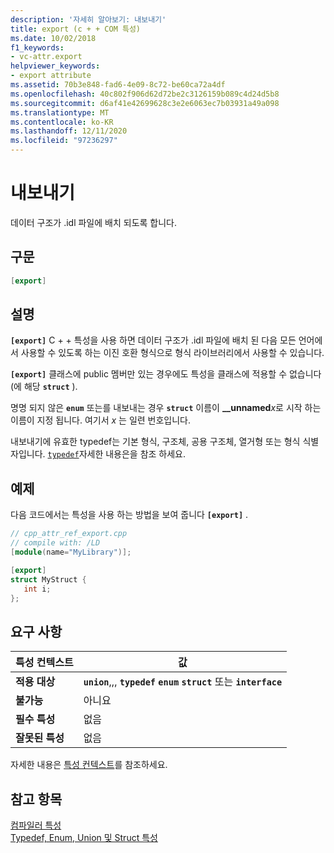 ```yaml
---
description: '자세히 알아보기: 내보내기'
title: export (c + + COM 특성)
ms.date: 10/02/2018
f1_keywords:
- vc-attr.export
helpviewer_keywords:
- export attribute
ms.assetid: 70b3e848-fad6-4e09-8c72-be60ca72a4df
ms.openlocfilehash: 40c802f906d62d72be2c3126159b089c4d24d5b8
ms.sourcegitcommit: d6af41e42699628c3e2e6063ec7b03931a49a098
ms.translationtype: MT
ms.contentlocale: ko-KR
ms.lasthandoff: 12/11/2020
ms.locfileid: "97236297"
---
```

# <a name="export"></a>내보내기

데이터 구조가 .idl 파일에 배치 되도록 합니다.

## <a name="syntax"></a>구문

```cpp
[export]
```

## <a name="remarks"></a>설명

**`[export]`** C + + 특성을 사용 하면 데이터 구조가 .idl 파일에 배치 된 다음 모든 언어에서 사용할 수 있도록 하는 이진 호환 형식으로 형식 라이브러리에서 사용할 수 있습니다.

**`[export]`** 클래스에 public 멤버만 있는 경우에도 특성을 클래스에 적용할 수 없습니다 (에 해당 **`struct`** ).

명명 되지 않은 **`enum`** 또는를 내보내는 경우 **`struct`** 이름이 **__unnamed**<em>x</em>로 시작 하는 이름이 지정 됩니다. 여기서 *x* 는 일련 번호입니다.

내보내기에 유효한 typedef는 기본 형식, 구조체, 공용 구조체, 열거형 또는 형식 식별자입니다.  [`typedef`](/windows/win32/Midl/typedef)자세한 내용은을 참조 하세요.

## <a name="example"></a>예제

다음 코드에서는 특성을 사용 하는 방법을 보여 줍니다 **`[export]`** .

```cpp
// cpp_attr_ref_export.cpp
// compile with: /LD
[module(name="MyLibrary")];

[export]
struct MyStruct {
   int i;
};
```

## <a name="requirements"></a>요구 사항

| 특성 컨텍스트 | 값 |
|-|-|
|**적용 대상**|**`union`**,,, **`typedef`** **`enum`** **`struct`** 또는 **`interface`**|
|**불가능**|아니요|
|**필수 특성**|없음|
|**잘못된 특성**|없음|

자세한 내용은 [특성 컨텍스트](cpp-attributes-com-net.md#contexts)를 참조하세요.

## <a name="see-also"></a>참고 항목

[컴파일러 특성](compiler-attributes.md)<br/>
[Typedef, Enum, Union 및 Struct 특성](typedef-enum-union-and-struct-attributes.md)
